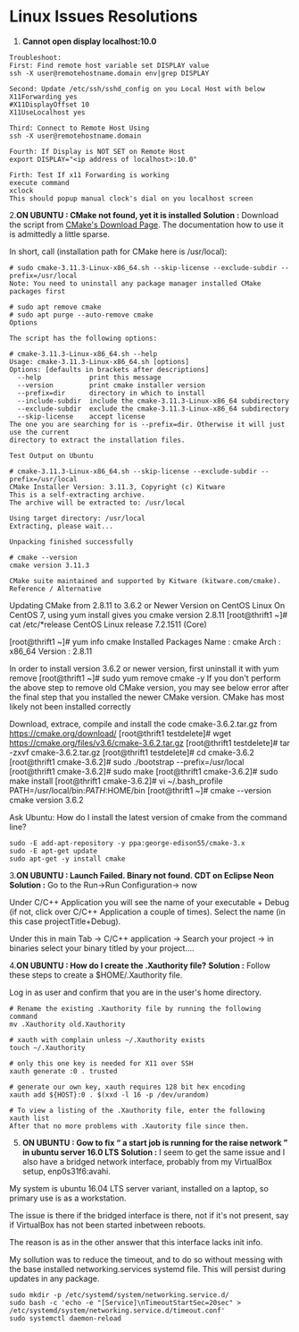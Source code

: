 # Linux Issues Resolutions

  1. <b>Cannot open display localhost:10.0</b> 
```
Troubleshoot:
First: Find remote host variable set DISPLAY value
ssh -X user@remotehostname.domain env|grep DISPLAY

Second: Update /etc/ssh/sshd_config on you Local Host with below
X11Forwarding yes
#X11DisplayOffset 10
X11UseLocalhost yes

Third: Connect to Remote Host Using
ssh -X user@remotehostname.domain

Fourth: If Display is NOT SET on Remote Host
export DISPLAY="<ip address of localhost>:10.0"

Firth: Test If x11 Forwarding is working
execute command
xclock
This should popup manual clock's dial on you localhost screen
```

 2.<b>ON UBUNTU : CMake not found, yet it is installed</b>
 <b>Solution :</b>
Download  the script from [CMake's Download Page](https://cmake.org/download/). 
The documentation how to use it is admittedly a little sparse.

In short, call (installation path for CMake here is /usr/local):
```
# sudo cmake-3.11.3-Linux-x86_64.sh --skip-license --exclude-subdir --prefix=/usr/local
Note: You need to uninstall any package manager installed CMake packages first

# sudo apt remove cmake
# sudo apt purge --auto-remove cmake
Options

The script has the following options:

# cmake-3.11.3-Linux-x86_64.sh --help
Usage: cmake-3.11.3-Linux-x86_64.sh [options]
Options: [defaults in brackets after descriptions]
  --help            print this message
  --version         print cmake installer version
  --prefix=dir      directory in which to install
  --include-subdir  include the cmake-3.11.3-Linux-x86_64 subdirectory
  --exclude-subdir  exclude the cmake-3.11.3-Linux-x86_64 subdirectory
  --skip-license    accept license
The one you are searching for is --prefix=dir. Otherwise it will just use the current 
directory to extract the installation files.

Test Output on Ubuntu

# cmake-3.11.3-Linux-x86_64.sh --skip-license --exclude-subdir --prefix=/usr/local
CMake Installer Version: 3.11.3, Copyright (c) Kitware
This is a self-extracting archive.
The archive will be extracted to: /usr/local

Using target directory: /usr/local
Extracting, please wait...

Unpacking finished successfully

# cmake --version
cmake version 3.11.3

CMake suite maintained and supported by Kitware (kitware.com/cmake).
Reference / Alternative
```

Updating CMake from 2.8.11 to 3.6.2 or Newer Version on CentOS Linux
On CentOS 7, using yum install gives you cmake version 2.8.11
[root@thrift1 ~]# cat /etc/*release
CentOS Linux release 7.2.1511 (Core)

[root@thrift1 ~]# yum info cmake
Installed Packages
Name        : cmake
Arch        : x86_64
Version     : 2.8.11


In order to install version 3.6.2 or newer version, first uninstall it with yum remove
[root@thrift1 ~]# sudo yum remove cmake -y
If you don't perform the above step to remove old CMake version, you may see below error after the final step that you installed the newer CMake version.
CMake has most likely not been installed correctly

Download, extrace, compile and install the code cmake-3.6.2.tar.gz from https://cmake.org/download/
[root@thrift1 testdelete]# wget https://cmake.org/files/v3.6/cmake-3.6.2.tar.gz
[root@thrift1 testdelete]# tar -zxvf cmake-3.6.2.tar.gz
[root@thrift1 testdelete]# cd cmake-3.6.2
[root@thrift1 cmake-3.6.2]# sudo ./bootstrap --prefix=/usr/local
[root@thrift1 cmake-3.6.2]# sudo make
[root@thrift1 cmake-3.6.2]# sudo make install
[root@thrift1 cmake-3.6.2]# vi ~/.bash_profile
PATH=/usr/local/bin:$PATH:$HOME/bin
[root@thrift1 ~]# cmake --version
cmake version 3.6.2


Ask Ubuntu: How do I install the latest version of cmake from the command line?
```
sudo -E add-apt-repository -y ppa:george-edison55/cmake-3.x
sudo -E apt-get update
sudo apt-get -y install cmake
```
 3.<b>ON UBUNTU : Launch Failed. Binary not found. CDT on Eclipse Neon</b>
 <b>Solution :</b>
Go to the Run->Run Configuration-> now

Under C/C++ Application you will see the name of your executable + Debug (if not, click over C/C++ Application a couple of times). Select the name (in this case projectTitle+Debug).

Under this in main Tab -> C/C++ application -> Search your project -> in binaries select your binary titled by your project....


 4.<b>ON UBUNTU : How do I create the .Xauthority file?</b>
<b>Solution :</b>
Follow these steps to create a $HOME/.Xauthority file.

Log in as user and confirm that you are in the user's home directory.
```
# Rename the existing .Xauthority file by running the following command
mv .Xauthority old.Xauthority 

# xauth with complain unless ~/.Xauthority exists
touch ~/.Xauthority

# only this one key is needed for X11 over SSH 
xauth generate :0 . trusted 

# generate our own key, xauth requires 128 bit hex encoding
xauth add ${HOST}:0 . $(xxd -l 16 -p /dev/urandom)

# To view a listing of the .Xauthority file, enter the following 
xauth list 
After that no more problems with .Xautority file since then.
```


 5. <b>ON UBUNTU : Gow to fix “ a start job is running for the raise network ” in ubuntu server 16.0 LTS</b>
<b>Solution :</b>
I seem to get the same issue and I also have a bridged network interface, probably from my VirtualBox setup, enp0s31f6:avahi.

My system is ubuntu 16.04 LTS server variant, installed on a laptop, so primary use is as a workstation.

The issue is there if the bridged interface is there, not if it's not present, say if VirtualBox has not been started inbetween reboots.

The reason is as in the other answer that this interface lacks init info.

My sollution was to reduce the timeout, and to do so without messing with the base installed networking.services systemd file. This will persist during updates in any package.
```
sudo mkdir -p /etc/systemd/system/networking.service.d/
sudo bash -c 'echo -e "[Service]\nTimeoutStartSec=20sec" > /etc/systemd/system/networking.service.d/timeout.conf'
sudo systemctl daemon-reload
```
